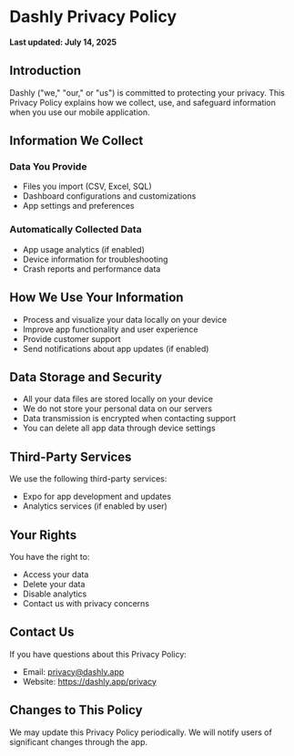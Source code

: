 # Dashly Privacy Policy

**Last updated: July 14, 2025**

## Introduction

Dashly ("we," "our," or "us") is committed to protecting your privacy. This Privacy Policy explains how we collect, use, and safeguard information when you use our mobile application.

## Information We Collect

### Data You Provide
- Files you import (CSV, Excel, SQL)
- Dashboard configurations and customizations
- App settings and preferences

### Automatically Collected Data
- App usage analytics (if enabled)
- Device information for troubleshooting
- Crash reports and performance data

## How We Use Your Information

- Process and visualize your data locally on your device
- Improve app functionality and user experience
- Provide customer support
- Send notifications about app updates (if enabled)

## Data Storage and Security

- All your data files are stored locally on your device
- We do not store your personal data on our servers
- Data transmission is encrypted when contacting support
- You can delete all app data through device settings

## Third-Party Services

We use the following third-party services:
- Expo for app development and updates
- Analytics services (if enabled by user)

## Your Rights

You have the right to:
- Access your data
- Delete your data
- Disable analytics
- Contact us with privacy concerns

## Contact Us

If you have questions about this Privacy Policy:
- Email: privacy@dashly.app
- Website: https://dashly.app/privacy

## Changes to This Policy

We may update this Privacy Policy periodically. We will notify users of significant changes through the app.
